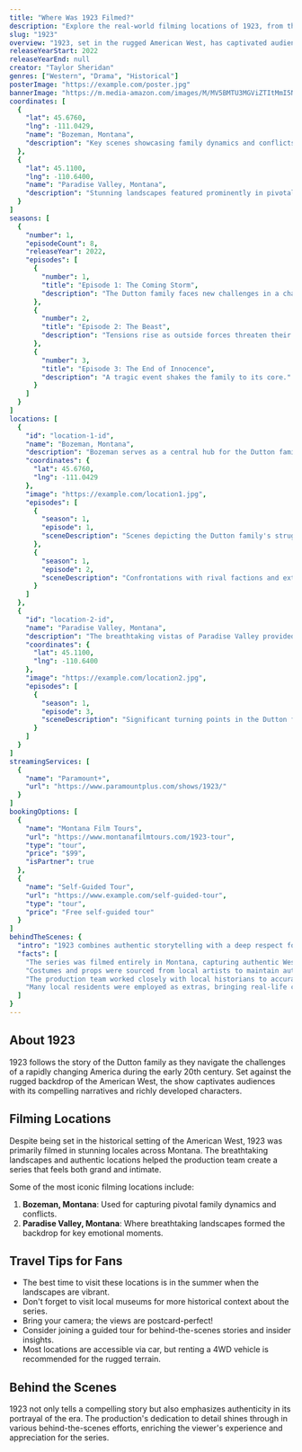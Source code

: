 ```yaml
---
title: "Where Was 1923 Filmed?"
description: "Explore the real-world filming locations of 1923, from the American West to the stunning landscapes of Montana."
slug: "1923"
overview: "1923, set in the rugged American West, has captivated audiences with its gripping storyline and rich character development. Despite being set in the historical backdrop of the early 20th century, the series was primarily filmed in breathtaking locations across Montana."
releaseYearStart: 2022
releaseYearEnd: null
creator: "Taylor Sheridan"
genres: ["Western", "Drama", "Historical"]
posterImage: "https://example.com/poster.jpg"
bannerImage: "https://m.media-amazon.com/images/M/MV5BMTU3MGViZTItMmI5NS00MzMwLWFkNjctOGFlNWVmNDM0N2QyXkEyXkFqcGc@._V1_SX300.jpg"
coordinates: [
  { 
    "lat": 45.6760, 
    "lng": -111.0429, 
    "name": "Bozeman, Montana", 
    "description": "Key scenes showcasing family dynamics and conflicts were filmed here."
  },
  { 
    "lat": 45.1100, 
    "lng": -110.6400, 
    "name": "Paradise Valley, Montana", 
    "description": "Stunning landscapes featured prominently in pivotal moments."
  }
]
seasons: [
  {
    "number": 1,
    "episodeCount": 8,
    "releaseYear": 2022,
    "episodes": [
      {
        "number": 1,
        "title": "Episode 1: The Coming Storm",
        "description": "The Dutton family faces new challenges in a changing America."
      },
      {
        "number": 2,
        "title": "Episode 2: The Beast",
        "description": "Tensions rise as outside forces threaten their way of life."
      },
      {
        "number": 3,
        "title": "Episode 3: The End of Innocence",
        "description": "A tragic event shakes the family to its core."
      }
    ]
  }
]
locations: [
  {
    "id": "location-1-id",
    "name": "Bozeman, Montana",
    "description": "Bozeman serves as a central hub for the Dutton family's storyline. The city's historical architecture and picturesque landscapes made it an ideal filming location, capturing the essence of the early 20th-century West.",
    "coordinates": {
      "lat": 45.6760,
      "lng": -111.0429
    },
    "image": "https://example.com/location1.jpg",
    "episodes": [
      {
        "season": 1,
        "episode": 1,
        "sceneDescription": "Scenes depicting the Dutton family's struggles and triumphs."
      },
      {
        "season": 1,
        "episode": 2,
        "sceneDescription": "Confrontations with rival factions and external threats."
      }
    ]
  },
  {
    "id": "location-2-id",
    "name": "Paradise Valley, Montana",
    "description": "The breathtaking vistas of Paradise Valley provided a stunning backdrop for key scenes. The valley's natural beauty enhances the story's themes of family heritage and survival against the odds.",
    "coordinates": {
      "lat": 45.1100,
      "lng": -110.6400
    },
    "image": "https://example.com/location2.jpg",
    "episodes": [
      {
        "season": 1,
        "episode": 3,
        "sceneDescription": "Significant turning points in the Dutton family's saga."
      }
    ]
  }
]
streamingServices: [
  {
    "name": "Paramount+",
    "url": "https://www.paramountplus.com/shows/1923/"
  }
]
bookingOptions: [
  {
    "name": "Montana Film Tours",
    "url": "https://www.montanafilmtours.com/1923-tour",
    "type": "tour",
    "price": "$99",
    "isPartner": true
  },
  {
    "name": "Self-Guided Tour",
    "url": "https://www.example.com/self-guided-tour",
    "type": "tour",
    "price": "Free self-guided tour"
  }
]
behindTheScenes: {
  "intro": "1923 combines authentic storytelling with a deep respect for its filming locations, bringing viewer immersion to a whole new level.",
  "facts": [
    "The series was filmed entirely in Montana, capturing authentic Western landscapes.",
    "Costumes and props were sourced from local artists to maintain authenticity.",
    "The production team worked closely with local historians to accurately portray the era.",
    "Many local residents were employed as extras, bringing real-life community spirit to the scenes."
  ]
}
---
```


## About 1923

1923 follows the story of the Dutton family as they navigate the challenges of a rapidly changing America during the early 20th century. Set against the rugged backdrop of the American West, the show captivates audiences with its compelling narratives and richly developed characters.

## Filming Locations

Despite being set in the historical setting of the American West, 1923 was primarily filmed in stunning locales across Montana. The breathtaking landscapes and authentic locations helped the production team create a series that feels both grand and intimate.

Some of the most iconic filming locations include:

1. **Bozeman, Montana**: Used for capturing pivotal family dynamics and conflicts.
2. **Paradise Valley, Montana**: Where breathtaking landscapes formed the backdrop for key emotional moments.

## Travel Tips for Fans

- The best time to visit these locations is in the summer when the landscapes are vibrant.
- Don't forget to visit local museums for more historical context about the series.
- Bring your camera; the views are postcard-perfect!
- Consider joining a guided tour for behind-the-scenes stories and insider insights.
- Most locations are accessible via car, but renting a 4WD vehicle is recommended for the rugged terrain.

## Behind the Scenes

1923 not only tells a compelling story but also emphasizes authenticity in its portrayal of the era. The production's dedication to detail shines through in various behind-the-scenes efforts, enriching the viewer's experience and appreciation for the series.